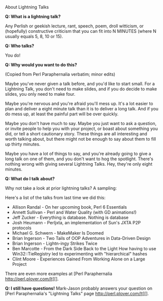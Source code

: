 About Lightning Talks

**Q: What is a lightning talk?**

Any Perlish or geekish lecture, rant, speech, poem, droll witticism, or (hopefully) constructive criticism that you can fit into N MINUTES (where N usually equals 5, 8, 10 or 15).

**Q: Who talks?**

You do!

**Q: Why would you want to do this?**

(Copied from Perl Paraphernalia verbatim; minor edits)

Maybe you've never given a talk before, and you'd like to start small. For a Lightning Talk, you don't need to make slides, and if you do decide to make slides, you only need to make four.

Maybe you're nervous and you're afraid you'll mess up. It's a lot easier to plan and deliver a eight minute talk than it is to deliver a long talk. And if you do mess up, at least the painful part will be over quickly.

Maybe you don't have much to say. Maybe you just want to ask a question, or invite people to help you with your project, or boast about something you did, or tell a short cautionary story. These things are all interesting and worth talking about, but there might not be enough to say about them to fill up thirty minutes.

Maybe you have a lot of things to say, and you're already going to give a long talk on one of them, and you don't want to hog the spotlight. There's nothing wrong with giving several Lightning Talks. Hey, they're only eight minutes.

**Q: What do I talk about?**

Why not take a look at prior lightning talks? A sampling:

Here's a list of the talks from last time we did this:

* Allison Randal - On her upcoming book, Perl 6 Essentials
* Annett Sullivan - Perl and Water Quality (with GD animations!)
* Jeff Zucker - Everything is database. Nothing is database
* Josh Heumann - Perljxta, an implementation of Sun's JXTA P2P protocols
* Michael G. Schwern - MakeMaker Is Doomed
* Brian Ingerson - Two Tails of OOP Adventures in Data-Driven Design
* Brian Ingerson - Lightn-ingy Strikes Twice
* Ben Marcotte - From the Dark Side Back to the Light How having to use Win32::TieRegistry led to experimenting with "hierarchical" hashes
* Clint Moore - Experiences Gained From Working Alone on a Large Project

There are even more examples at [Perl Paraphernalia http://perl.plover.com/lt][].

**Q: I still have questions!**
Mark-Jason probably answers your question on [Perl Paraphernalia's "Lightning Talks" page http://perl.plover.com/lt][].
